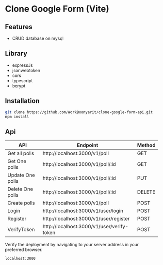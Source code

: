 # Clone Google Form (Vite)

## Features

- CRUD database on mysql

## Library

- expressJs
- jsonwebtoken
- cors
- typescript
- bcrypt


## Installation


```sh
git clone https://github.com/WorkBoonyarit/clone-google-form-api.git
npm install
```

## Api


| API | Endpoint | Method |
| ------ | ------ | ------ |
| Get all polls | http://localhost:3000/v1/poll | GET |
| Get One polls | http://localhost:3000/v1/poll/:id | GET |
| Update One polls | http://localhost:3000/v1/poll/:id | PUT |
| Delete One polls | http://localhost:3000/v1/poll/:id | DELETE |
| Create polls | http://localhost:3000/v1/poll | POST |
| Login | http://localhost:3000/v1/user/login | POST |
| Register | http://localhost:3000/v1/user/register | POST |
| VerifyToken | http://localhost:3000/v1/user/verify-token | POST |

Verify the deployment by navigating to your server address in
your preferred browser.

```sh
localhost:3000
```
